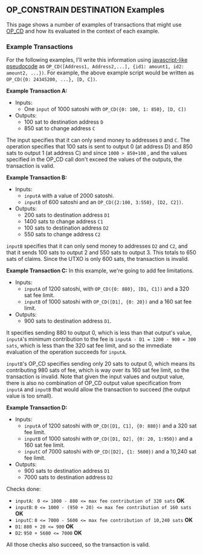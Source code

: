## OP_CONSTRAIN DESTINATION Examples

This page shows a number of examples of transactions that might use [OP_CD](bip-constraindestination.md) and how its evaluated in the context of each example.

### Example Transactions

For the following examples, I'll write this information using [javascript-like pseudocode](../notation.md) as `OP_CD([Address1, Address2,...], {id1: amount1, id2: amount2, ...})`. For example, the above example script would be written as `OP_CD({0: 24345200, ...}, [D, C])`.

**Example Transaction A:**

* Inputs:
  * One `input` of 1000 satoshi with `OP_CD({0: 100, 1: 850}, [D, C])`
* Outputs:
  * 100 sat to destination address `D`
  * 850 sat to change address `C`

The input specifies that it can only send money to addresses `D` and `C`. The operation specifies that 100 sats is sent to output 0 (at address D) and 850 sats to output 1 (at address C) and since `1000 > 850+100` , and the values specified in the OP_CD call don't exceed the values of the outputs, the transaction is valid.

**Example Transaction B:**

* Inputs:
  * `inputA` with a value of 2000 satoshi.
  * `inputB` of 600 satoshi and an `OP_CD({2:100, 3:550}, [D2, C2])`.
* Outputs:
  * 200 sats to destination address `D1`
  * 1400 sats to change address `C1`
  * 100 sats to destination address `D2`
  * 550 sats to change address `C2`

`inputB` specifies that it can only send money to addresses `D2` and `C2`, and that it sends 100 sats to output 2 and 550 sats to output 3. This totals to 650 sats of claims. Since the UTXO is only 600 sats, the transaction is invalid.

**Example Transaction C:**
In this example, we're going to add fee limitations.

* Inputs:
  * `inputA` of 1200 satoshi, with `OP_CD({0: 880}, [D1, C1])` and a 320 sat fee limit.
  * `inputB` of 1000 satoshi with `OP_CD([D1], {0: 20})` and a 160 sat fee limit.
* Outputs:
  * 900 sats to destination address `D1`.

It specifies sending 880 to output 0, which is less than that output's value, `inputA`'s minimum contribution to the fee is `inputA - D1 = 1200 - 900 = 300 sats`, which is less than the 320 sat fee limit, and so the immediate evaluation of the operation succeeds for `inputA`.

`inputB`'s OP_CD specifies sending only 20 sats to output 0, which means its contributing 980 sats of fee, which is way over its 160 sat fee limit, so the transaction is invalid. Note that given the input values and output value, there is also no combination of OP_CD output value specification from `inputA` and `inputB` that would allow the transaction to succeed (the output value is too small). 

**Example Transaction D:**

* Inputs:
  * `inputA` of 1200 satoshi with `OP_CD([D1, C1], {0: 880})` and a 320 sat fee limit.
  * `inputB` of 1000 satoshi with `OP_CD([D1, D2], {0: 20, 1:950})` and a 160 sat fee limit.
  * `inputC` of 7000 satoshi with `OP_CD([D2], {1: 5600})` and a 10,240 sat fee limit.
* Outputs:
  * 900 sats to destination address `D1`
  * 7000 sats to destination address `D2`

Checks done:

* `inputA`: ` 0 <= 1000 - 880 <= max fee contribution of 320 sats` **OK**
* `inputB`: `0 <= 1000 - (950 + 20) <= max fee contribution of 160 sats` **OK**
* `inputC`: `0 <= 7000 - 5600 <= max fee contribution of 10,240 sats` **OK**
* `D1`: `880 + 20 <= 900` **OK**
* `D2`: `950 + 5600 <= 7000` **OK**

All those checks also succeed, so the transaction is valid.